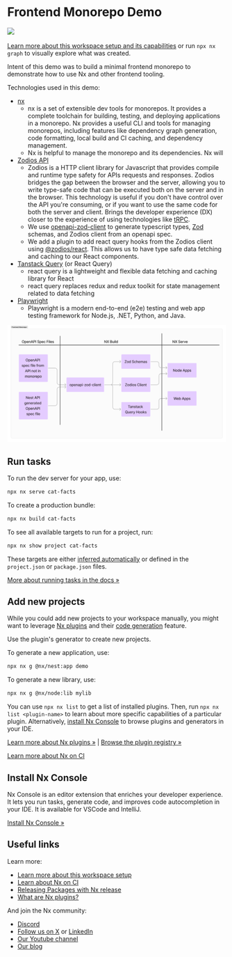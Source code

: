 # Frontend Monorepo Demo

<a alt="Nx logo" href="https://nx.dev" target="_blank" rel="noreferrer"><img src="https://raw.githubusercontent.com/nrwl/nx/master/images/nx-logo.png" width="45"></a>

[Learn more about this workspace setup and its capabilities](https://nx.dev/nx-api/nest?utm_source=nx_project&amp;utm_medium=readme&amp;utm_campaign=nx_projects) or run `npx nx graph` to visually explore what was created.

Intent of this demo was to build a minimal frontend monorepo to demonstrate how to use Nx and other frontend tooling.

Technologies used in this demo:
- [nx](https://nx.dev/)
  - nx is a set of extensible dev tools for monorepos. It provides a complete toolchain for building, testing, and deploying applications in a monorepo. Nx provides a useful CLI and tools for managing monorepos, including features like dependency graph generation, code formatting, local build and CI caching, and dependency management.
  - Nx is helpful to manage the monorepo and its dependencies. Nx will 
- [Zodios API](https://www.zodios.org/)
  - Zodios is a HTTP client library for Javascript that provides compile and runtime type safety for APIs requests and responses. Zodios bridges the gap between the browser and the server, allowing you to write type-safe code that can be executed both on the server and in the browser. This technology is useful if you don't have control over the API you're consuming, or if you want to use the same code for both the server and client. Brings the developer experience (DX) closer to the experience of using technologies like [tRPC](https://trpc.io/). 
  - We use [openapi-zod-client](https://github.com/astahmer/openapi-zod-client) to generate typescript types, [Zod](https://zod.dev/) schemas, and Zodios client from an openapi spec.
  - We add a plugin to add react query hooks from the Zodios client using [@zodios/react](https://www.zodios.org/docs/client/react). This allows us to have type safe data fetching and caching to our React components.
- [Tanstack Query](https://tanstack.com/query/latest) (or React Query)
  - react query is a lightweight and flexible data fetching and caching library for React
  - react query replaces redux and redux toolkit for state management related to data fetching
- [Playwright](https://playwright.dev/)
  - Playwright is a modern end-to-end (e2e) testing and web app testing framework for Node.js, .NET, Python, and Java.

<img src="./docs/NX-Monorepo.png">

## Run tasks

To run the dev server for your app, use:

```sh
npx nx serve cat-facts
```

To create a production bundle:

```sh
npx nx build cat-facts
```

To see all available targets to run for a project, run:

```sh
npx nx show project cat-facts
```

These targets are either [inferred automatically](https://nx.dev/concepts/inferred-tasks?utm_source=nx_project&utm_medium=readme&utm_campaign=nx_projects) or defined in the `project.json` or `package.json` files.

[More about running tasks in the docs &raquo;](https://nx.dev/features/run-tasks?utm_source=nx_project&utm_medium=readme&utm_campaign=nx_projects)

## Add new projects

While you could add new projects to your workspace manually, you might want to leverage [Nx plugins](https://nx.dev/concepts/nx-plugins?utm_source=nx_project&utm_medium=readme&utm_campaign=nx_projects) and their [code generation](https://nx.dev/features/generate-code?utm_source=nx_project&utm_medium=readme&utm_campaign=nx_projects) feature.

Use the plugin's generator to create new projects.

To generate a new application, use:

```sh
npx nx g @nx/nest:app demo
```

To generate a new library, use:

```sh
npx nx g @nx/node:lib mylib
```

You can use `npx nx list` to get a list of installed plugins. Then, run `npx nx list <plugin-name>` to learn about more specific capabilities of a particular plugin. Alternatively, [install Nx Console](https://nx.dev/getting-started/editor-setup?utm_source=nx_project&utm_medium=readme&utm_campaign=nx_projects) to browse plugins and generators in your IDE.

[Learn more about Nx plugins &raquo;](https://nx.dev/concepts/nx-plugins?utm_source=nx_project&utm_medium=readme&utm_campaign=nx_projects) | [Browse the plugin registry &raquo;](https://nx.dev/plugin-registry?utm_source=nx_project&utm_medium=readme&utm_campaign=nx_projects)


[Learn more about Nx on CI](https://nx.dev/ci/intro/ci-with-nx#ready-get-started-with-your-provider?utm_source=nx_project&utm_medium=readme&utm_campaign=nx_projects)

## Install Nx Console

Nx Console is an editor extension that enriches your developer experience. It lets you run tasks, generate code, and improves code autocompletion in your IDE. It is available for VSCode and IntelliJ.

[Install Nx Console &raquo;](https://nx.dev/getting-started/editor-setup?utm_source=nx_project&utm_medium=readme&utm_campaign=nx_projects)

## Useful links

Learn more:

- [Learn more about this workspace setup](https://nx.dev/nx-api/nest?utm_source=nx_project&amp;utm_medium=readme&amp;utm_campaign=nx_projects)
- [Learn about Nx on CI](https://nx.dev/ci/intro/ci-with-nx?utm_source=nx_project&utm_medium=readme&utm_campaign=nx_projects)
- [Releasing Packages with Nx release](https://nx.dev/features/manage-releases?utm_source=nx_project&utm_medium=readme&utm_campaign=nx_projects)
- [What are Nx plugins?](https://nx.dev/concepts/nx-plugins?utm_source=nx_project&utm_medium=readme&utm_campaign=nx_projects)

And join the Nx community:
- [Discord](https://go.nx.dev/community)
- [Follow us on X](https://twitter.com/nxdevtools) or [LinkedIn](https://www.linkedin.com/company/nrwl)
- [Our Youtube channel](https://www.youtube.com/@nxdevtools)
- [Our blog](https://nx.dev/blog?utm_source=nx_project&utm_medium=readme&utm_campaign=nx_projects)
